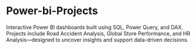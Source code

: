 # Power-bi-Projects
Interactive Power BI dashboards built using SQL, Power Query, and DAX. Projects include Road Accident Analysis, Global Store Performance, and HR Analysis—designed to uncover insights and support data-driven decisions.

